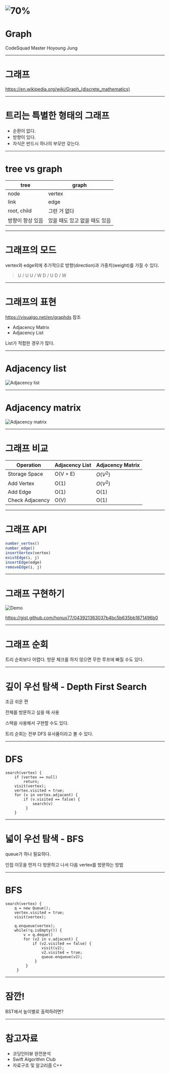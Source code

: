 # ![70%](images/img_blue.png)
# Graph
CodeSquad Master
Hoyoung Jung

---
<!-- page_number: true -->
# 그래프
https://en.wikipedia.org/wiki/Graph_(discrete_mathematics)

---
# 트리는 특별한 형태의 그래프 
- 순환이 없다. 
- 방향이 있다. 
- 자식은 반드시 하나의 부모만 갖는다. 

---

# tree vs graph

| tree | graph |
|------|-------|
|node | vertex |
|link | edge | 
|root, child | 그런 거 없다 |
|방향이 항상 있음 | 있을 때도 있고 없을 때도 있음


---
# 그래프의 모드

vertex와 edge외에 추가적으로 방향(direction)과 가중치(weight)를 가질 수 있다. 

> U / U 
> U / W
> D / U
> D / W

---
# 그래프의 표현

https://visualgo.net/en/graphds 참조

- Adjacency Matrix
- Adjacency List

List가 적합한 경우가 많다. 

---
# Adjacency list

![Adjacency list](Graph/Images/AdjacencyList.png)

---
# Adjacency matrix

![Adjacency matrix](Graph/Images/AdjacencyMatrix.png)


---
# 그래프 비교 

| Operation       | Adjacency List | Adjacency Matrix |
|-----------------|----------------|------------------|
| Storage Space   | O(V + E)       | $O(V^2)$           |
| Add Vertex      | O(1)           | $O(V^2)$           |
| Add Edge        | O(1)           | O(1)             |
| Check Adjacency | O(V)           | O(1)             |
---
# 그래프 API 
```javascript
number_vertex()
number_edge()
insertVertex(vertex)
existEdge(i, j)
insertEdge(edge)
removeEdge(i, j)
```

---
# 그래프 구현하기 

![Demo](Graph/Images/Demo1.png)

https://gist.github.com/honux77/043921363037b4bc5b635bb1871496b0

--- 
# 그래프 순회

트리 순회보다 어렵다.
방문 체크를 하지 않으면 무한 루프에 빠질 수도 있다. 

---
# 깊이 우선 탐색 - Depth First Search

조금 쉬운 편 

전체를 방문하고 싶을 때 사용 

스택을 사용해서 구현할 수도 있다.

트리 순회는 전부 DFS 유사품이라고 볼 수 있다.

---
# DFS
```
search(vertex) {
    if (vertex == null) 
        return;
    visit(vertex);
    vertex.visited = true;
    for (v in vertex.adjacent) {
    	if (v.visited == false) {
            search(v)
         }
    }
```

---
# 넓이 우선 탐색 - BFS

queue가 하나 필요하다. 

인접 이웃을 먼저 다 방문하고 나서 다음 vertex를 방문하는 방법 


---
# BFS

```
search(vertex) {
    q = new Queue();
    vertex.visited = true;
    visit(vertex);
    
    q.enqueue(vertex);
    while(!q.isEmpty()) {
        v = q.deque()
        for (v2 in v.adjacent) {
            if (v2.visited == false) {
                visit(v2);
                v2.visited = true;
                queue.enqueue(v2);
             }
         }
     }
```

---
# 잠깐! 

BST에서 높이별로 출력하려면? 


---
# 참고자료

- 코딩인터뷰 완전분석
- Swift Algorithm Club 
- 자료구조 및 알고리즘 C++